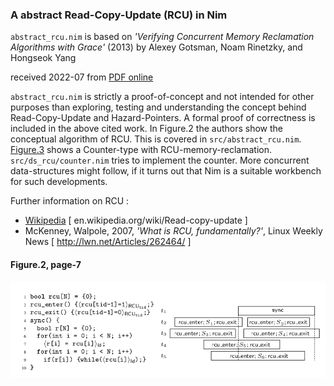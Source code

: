 
### A abstract Read-Copy-Update (RCU) in Nim

`abstract_rcu.nim` is based on _'Verifying Concurrent Memory Reclamation Algorithms with Grace'_ (2013) by Alexey Gotsman, Noam Rinetzky, and Hongseok Yang

received 2022-07 from [PDF online](https://software.imdea.org/~gotsman/papers/recycling-esop13-ext.pdf)


`abstract_rcu.nim` is strictly a proof-of-concept and not intended for other purposes than exploring, testing and understanding the concept behind Read-Copy-Update and Hazard-Pointers. A formal proof of correctness is included in the above cited work.
In Figure.2 the authors show the conceptual algorithm of RCU. This is covered in `src/abstract_rcu.nim`.
[Figure.3](src/ds_rcu/counter.md) shows a Counter-type with RCU-memory-reclamation. `src/ds_rcu/counter.nim` tries to implement the counter. More concurrent data-structures might follow, if it turns out that Nim is a suitable workbench for such developments.

Further information on RCU :
  - [Wikipedia]( https://en.wikipedia.org/wiki/Read-copy-update) [ en.wikipedia.org/wiki/Read-copy-update ]
  - McKenney, Walpole, 2007, _'What is RCU, fundamentally?'_, Linux Weekly News [ http://lwn.net/Articles/262464/ ]

#### Figure.2, page-7

![Figure 2, page 7!](assets/abstract_rcu_figure_2.png)
